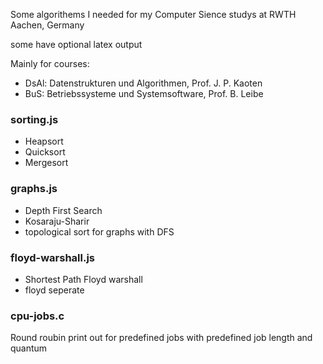 Some algorithems I needed for my Computer Sience studys at RWTH Aachen, Germany

some have optional latex output

Mainly for courses:
- DsAl: Datenstrukturen und Algorithmen, Prof. J. P. Kaoten
- BuS: Betriebssysteme und Systemsoftware, Prof. B. Leibe

### sorting.js

* Heapsort
* Quicksort
* Mergesort

### graphs.js

* Depth First Search
* Kosaraju-Sharir
* topological sort for graphs with DFS

### floyd-warshall.js

* Shortest Path Floyd warshall
* floyd seperate

### cpu-jobs.c

Round roubin print out for predefined jobs with predefined job length and quantum
